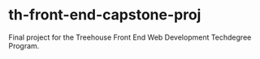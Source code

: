 # th-front-end-capstone-proj
 Final project for the Treehouse Front End Web Development Techdegree Program.
